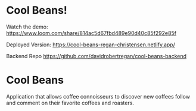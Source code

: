 # Cool Beans! 
Watch the demo: 
https://www.loom.com/share/814ac5d67fbd489e90d40c85f292e85f

Deployed Version: 
https://cool-beans-regan-christensen.netlify.app/

Backend Repo
https://github.com/davidrobertregan/cool-beans-backend

# Cool Beans
Application that allows coffee connoisseurs to discover new coffees  follow and comment on their favorite coffees and roasters. 
